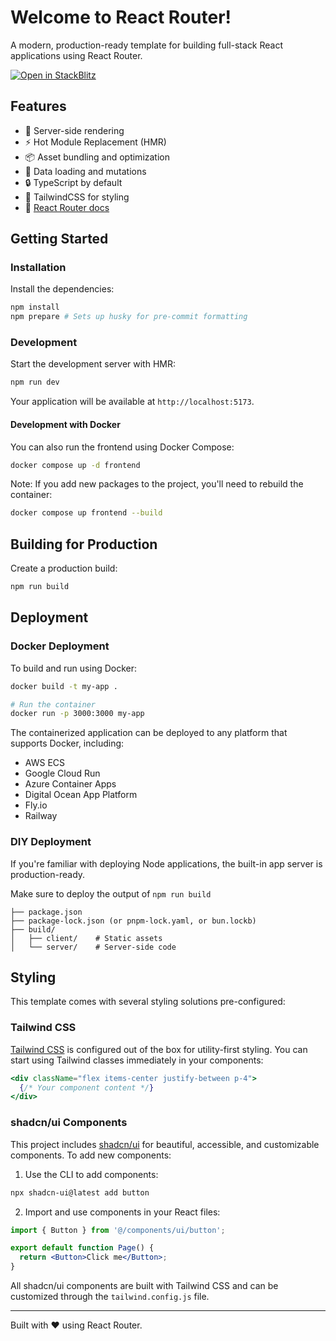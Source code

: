 # Welcome to React Router!

A modern, production-ready template for building full-stack React applications using React Router.

[![Open in StackBlitz](https://developer.stackblitz.com/img/open_in_stackblitz.svg)](https://stackblitz.com/github/remix-run/react-router-templates/tree/main/default)

## Features

- 🚀 Server-side rendering
- ⚡️ Hot Module Replacement (HMR)
- 📦 Asset bundling and optimization
- 🔄 Data loading and mutations
- 🔒 TypeScript by default
- 🎉 TailwindCSS for styling
- 📖 [React Router docs](https://reactrouter.com/)

## Getting Started

### Installation

Install the dependencies:

```bash
npm install
npm prepare # Sets up husky for pre-commit formatting
```

### Development

Start the development server with HMR:

```bash
npm run dev
```

Your application will be available at `http://localhost:5173`.

#### Development with Docker

You can also run the frontend using Docker Compose:

```bash
docker compose up -d frontend
```

Note: If you add new packages to the project, you'll need to rebuild the container:

```bash
docker compose up frontend --build
```

## Building for Production

Create a production build:

```bash
npm run build
```

## Deployment

### Docker Deployment

To build and run using Docker:

```bash
docker build -t my-app .

# Run the container
docker run -p 3000:3000 my-app
```

The containerized application can be deployed to any platform that supports Docker, including:

- AWS ECS
- Google Cloud Run
- Azure Container Apps
- Digital Ocean App Platform
- Fly.io
- Railway

### DIY Deployment

If you're familiar with deploying Node applications, the built-in app server is production-ready.

Make sure to deploy the output of `npm run build`

```
├── package.json
├── package-lock.json (or pnpm-lock.yaml, or bun.lockb)
├── build/
│   ├── client/    # Static assets
│   └── server/    # Server-side code
```

## Styling

This template comes with several styling solutions pre-configured:

### Tailwind CSS

[Tailwind CSS](https://tailwindcss.com/) is configured out of the box for utility-first styling. You can start using Tailwind classes immediately in your components:

```jsx
<div className="flex items-center justify-between p-4">
  {/* Your component content */}
</div>
```

### shadcn/ui Components

This project includes [shadcn/ui](https://ui.shadcn.com/) for beautiful, accessible, and customizable components. To add new components:

1. Use the CLI to add components:

```bash
npx shadcn-ui@latest add button
```

2. Import and use components in your React files:

```jsx
import { Button } from '@/components/ui/button';

export default function Page() {
  return <Button>Click me</Button>;
}
```

All shadcn/ui components are built with Tailwind CSS and can be customized through the `tailwind.config.js` file.

---

Built with ❤️ using React Router.
